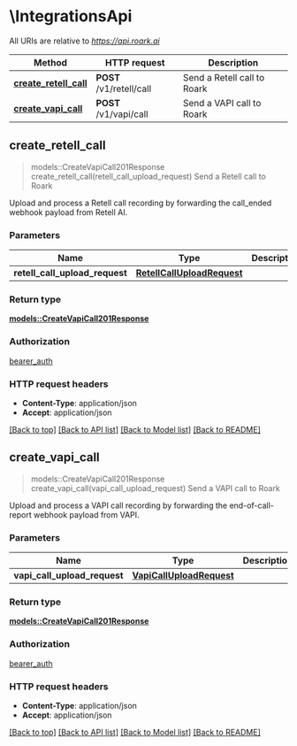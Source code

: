 # \IntegrationsApi

All URIs are relative to *https://api.roark.ai*

Method | HTTP request | Description
------------- | ------------- | -------------
[**create_retell_call**](IntegrationsApi.md#create_retell_call) | **POST** /v1/retell/call | Send a Retell call to Roark
[**create_vapi_call**](IntegrationsApi.md#create_vapi_call) | **POST** /v1/vapi/call | Send a VAPI call to Roark



## create_retell_call

> models::CreateVapiCall201Response create_retell_call(retell_call_upload_request)
Send a Retell call to Roark

Upload and process a Retell call recording by forwarding the call_ended webhook payload from Retell AI.

### Parameters


Name | Type | Description  | Required | Notes
------------- | ------------- | ------------- | ------------- | -------------
**retell_call_upload_request** | [**RetellCallUploadRequest**](RetellCallUploadRequest.md) |  | [required] |

### Return type

[**models::CreateVapiCall201Response**](create_vapi_call_201_response.md)

### Authorization

[bearer_auth](../README.md#bearer_auth)

### HTTP request headers

- **Content-Type**: application/json
- **Accept**: application/json

[[Back to top]](#) [[Back to API list]](../README.md#documentation-for-api-endpoints) [[Back to Model list]](../README.md#documentation-for-models) [[Back to README]](../README.md)


## create_vapi_call

> models::CreateVapiCall201Response create_vapi_call(vapi_call_upload_request)
Send a VAPI call to Roark

Upload and process a VAPI call recording by forwarding the end-of-call-report webhook payload from VAPI.

### Parameters


Name | Type | Description  | Required | Notes
------------- | ------------- | ------------- | ------------- | -------------
**vapi_call_upload_request** | [**VapiCallUploadRequest**](VapiCallUploadRequest.md) |  | [required] |

### Return type

[**models::CreateVapiCall201Response**](create_vapi_call_201_response.md)

### Authorization

[bearer_auth](../README.md#bearer_auth)

### HTTP request headers

- **Content-Type**: application/json
- **Accept**: application/json

[[Back to top]](#) [[Back to API list]](../README.md#documentation-for-api-endpoints) [[Back to Model list]](../README.md#documentation-for-models) [[Back to README]](../README.md)

